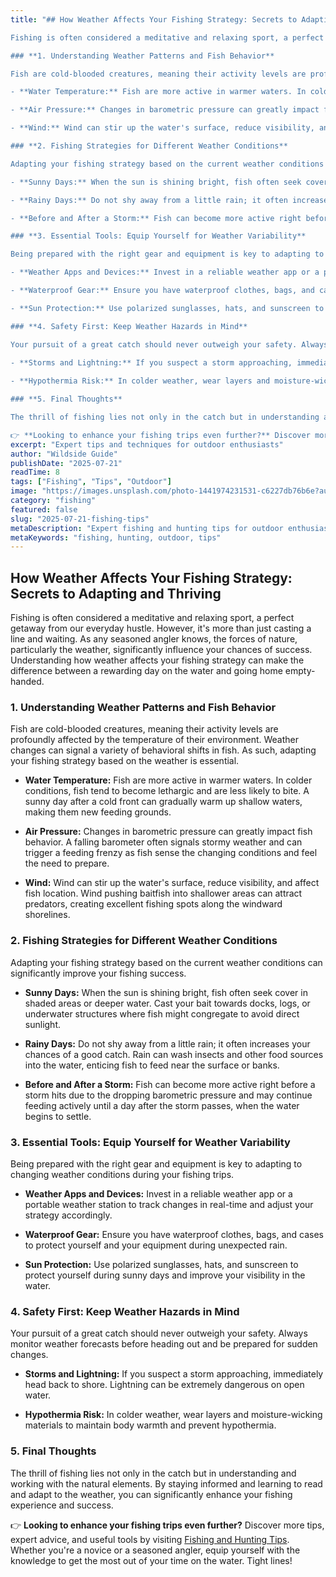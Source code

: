 ```yaml
---
title: "## How Weather Affects Your Fishing Strategy: Secrets to Adapting and Thriving 

Fishing is often considered a meditative and relaxing sport, a perfect getaway from our everyday hustle. However, it's more than just casting a line and waiting. As any seasoned angler knows, the forces of nature, particularly the weather, significantly influence your chances of success. Understanding how weather affects your fishing strategy can make the difference between a rewarding day on the water and going home empty-handed.

### **1. Understanding Weather Patterns and Fish Behavior**

Fish are cold-blooded creatures, meaning their activity levels are profoundly affected by the temperature of their environment. Weather changes can signal a variety of behavioral shifts in fish. As such, adapting your fishing strategy based on the weather is essential.

- **Water Temperature:** Fish are more active in warmer waters. In colder conditions, fish tend to become lethargic and are less likely to bite. A sunny day after a cold front can gradually warm up shallow waters, making them new feeding grounds.

- **Air Pressure:** Changes in barometric pressure can greatly impact fish behavior. A falling barometer often signals stormy weather and can trigger a feeding frenzy as fish sense the changing conditions and feel the need to prepare.

- **Wind:** Wind can stir up the water's surface, reduce visibility, and affect fish location. Wind pushing baitfish into shallower areas can attract predators, creating excellent fishing spots along the windward shorelines.

### **2. Fishing Strategies for Different Weather Conditions**

Adapting your fishing strategy based on the current weather conditions can significantly improve your fishing success.

- **Sunny Days:** When the sun is shining bright, fish often seek cover in shaded areas or deeper water. Cast your bait towards docks, logs, or underwater structures where fish might congregate to avoid direct sunlight.

- **Rainy Days:** Do not shy away from a little rain; it often increases your chances of a good catch. Rain can wash insects and other food sources into the water, enticing fish to feed near the surface or banks.

- **Before and After a Storm:** Fish can become more active right before a storm hits due to the dropping barometric pressure and may continue feeding actively until a day after the storm passes, when the water begins to settle.

### **3. Essential Tools: Equip Yourself for Weather Variability**

Being prepared with the right gear and equipment is key to adapting to changing weather conditions during your fishing trips.

- **Weather Apps and Devices:** Invest in a reliable weather app or a portable weather station to track changes in real-time and adjust your strategy accordingly.

- **Waterproof Gear:** Ensure you have waterproof clothes, bags, and cases to protect yourself and your equipment during unexpected rain.

- **Sun Protection:** Use polarized sunglasses, hats, and sunscreen to protect yourself during sunny days and improve your visibility in the water.

### **4. Safety First: Keep Weather Hazards in Mind**

Your pursuit of a great catch should never outweigh your safety. Always monitor weather forecasts before heading out and be prepared for sudden changes.

- **Storms and Lightning:** If you suspect a storm approaching, immediately head back to shore. Lightning can be extremely dangerous on open water.
  
- **Hypothermia Risk:** In colder weather, wear layers and moisture-wicking materials to maintain body warmth and prevent hypothermia.

### **5. Final Thoughts**

The thrill of fishing lies not only in the catch but in understanding and working with the natural elements. By staying informed and learning to read and adapt to the weather, you can significantly enhance your fishing experience and success.

👉 **Looking to enhance your fishing trips even further?** Discover more tips, expert advice, and useful tools by visiting [Fishing and Hunting Tips](https://www.fishingandhuntingtips.com/tools). Whether you're a novice or a seasoned angler, equip yourself with the knowledge to get the most out of your time on the water. Tight lines!"
excerpt: "Expert tips and techniques for outdoor enthusiasts"
author: "Wildside Guide"
publishDate: "2025-07-21"
readTime: 8
tags: ["Fishing", "Tips", "Outdoor"]
image: "https://images.unsplash.com/photo-1441974231531-c6227db76b6e?auto=format&fit=crop&w=800&q=80"
category: "fishing"
featured: false
slug: "2025-07-21-fishing-tips"
metaDescription: "Expert fishing and hunting tips for outdoor enthusiasts"
metaKeywords: "fishing, hunting, outdoor, tips"
---
```

## How Weather Affects Your Fishing Strategy: Secrets to Adapting and Thriving 

Fishing is often considered a meditative and relaxing sport, a perfect getaway from our everyday hustle. However, it's more than just casting a line and waiting. As any seasoned angler knows, the forces of nature, particularly the weather, significantly influence your chances of success. Understanding how weather affects your fishing strategy can make the difference between a rewarding day on the water and going home empty-handed.

### **1. Understanding Weather Patterns and Fish Behavior**

Fish are cold-blooded creatures, meaning their activity levels are profoundly affected by the temperature of their environment. Weather changes can signal a variety of behavioral shifts in fish. As such, adapting your fishing strategy based on the weather is essential.

- **Water Temperature:** Fish are more active in warmer waters. In colder conditions, fish tend to become lethargic and are less likely to bite. A sunny day after a cold front can gradually warm up shallow waters, making them new feeding grounds.

- **Air Pressure:** Changes in barometric pressure can greatly impact fish behavior. A falling barometer often signals stormy weather and can trigger a feeding frenzy as fish sense the changing conditions and feel the need to prepare.

- **Wind:** Wind can stir up the water's surface, reduce visibility, and affect fish location. Wind pushing baitfish into shallower areas can attract predators, creating excellent fishing spots along the windward shorelines.

### **2. Fishing Strategies for Different Weather Conditions**

Adapting your fishing strategy based on the current weather conditions can significantly improve your fishing success.

- **Sunny Days:** When the sun is shining bright, fish often seek cover in shaded areas or deeper water. Cast your bait towards docks, logs, or underwater structures where fish might congregate to avoid direct sunlight.

- **Rainy Days:** Do not shy away from a little rain; it often increases your chances of a good catch. Rain can wash insects and other food sources into the water, enticing fish to feed near the surface or banks.

- **Before and After a Storm:** Fish can become more active right before a storm hits due to the dropping barometric pressure and may continue feeding actively until a day after the storm passes, when the water begins to settle.

### **3. Essential Tools: Equip Yourself for Weather Variability**

Being prepared with the right gear and equipment is key to adapting to changing weather conditions during your fishing trips.

- **Weather Apps and Devices:** Invest in a reliable weather app or a portable weather station to track changes in real-time and adjust your strategy accordingly.

- **Waterproof Gear:** Ensure you have waterproof clothes, bags, and cases to protect yourself and your equipment during unexpected rain.

- **Sun Protection:** Use polarized sunglasses, hats, and sunscreen to protect yourself during sunny days and improve your visibility in the water.

### **4. Safety First: Keep Weather Hazards in Mind**

Your pursuit of a great catch should never outweigh your safety. Always monitor weather forecasts before heading out and be prepared for sudden changes.

- **Storms and Lightning:** If you suspect a storm approaching, immediately head back to shore. Lightning can be extremely dangerous on open water.
  
- **Hypothermia Risk:** In colder weather, wear layers and moisture-wicking materials to maintain body warmth and prevent hypothermia.

### **5. Final Thoughts**

The thrill of fishing lies not only in the catch but in understanding and working with the natural elements. By staying informed and learning to read and adapt to the weather, you can significantly enhance your fishing experience and success.

👉 **Looking to enhance your fishing trips even further?** Discover more tips, expert advice, and useful tools by visiting [Fishing and Hunting Tips](https://www.fishingandhuntingtips.com/tools). Whether you're a novice or a seasoned angler, equip yourself with the knowledge to get the most out of your time on the water. Tight lines!
